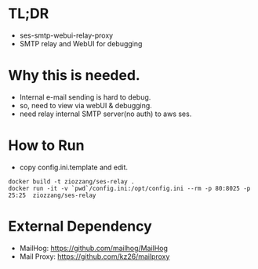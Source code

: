 # TL;DR
* ses-smtp-webui-relay-proxy
* SMTP relay and WebUI for debugging

# Why this is needed.
* Internal e-mail sending is hard to debug.
* so, need to view via webUI & debugging.
* need relay internal SMTP server(no auth) to aws ses.


# How to Run

* copy config.ini.template and edit.


```
docker build -t ziozzang/ses-relay .
docker run -it -v `pwd`/config.ini:/opt/config.ini --rm -p 80:8025 -p 25:25  ziozzang/ses-relay

```
# External Dependency
* MailHog: https://github.com/mailhog/MailHog
* Mail Proxy: https://github.com/kz26/mailproxy
